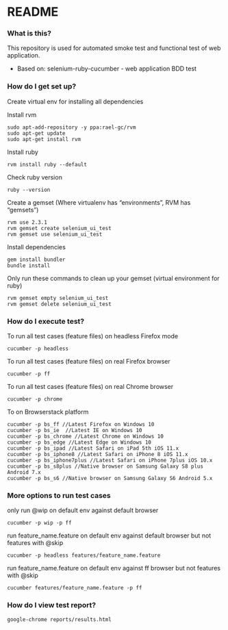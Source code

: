 # README #

### What is this? ###

This repository is used for automated smoke test and functional test of web application.

* Based on: selenium-ruby-cucumber - web application BDD test

### How do I get set up? ###

Create virtual env for installing all dependencies

Install rvm
```
sudo apt-add-repository -y ppa:rael-gc/rvm
sudo apt-get update
sudo apt-get install rvm
```

Install ruby

`rvm install ruby --default`

Check ruby version

`ruby --version`

Create a gemset (Where virtualenv has “environments”, RVM has “gemsets”)
```
rvm use 2.3.1
rvm gemset create selenium_ui_test
rvm gemset use selenium_ui_test
```

Install dependencies
```
gem install bundler
bundle install
```

Only run these commands to clean up your gemset (virtual environment for ruby)
```
rvm gemset empty selenium_ui_test
rvm gemset delete selenium_ui_test
```

### How do I execute test? ###

To run all test cases (feature files) on headless Firefox mode

`cucumber -p headless`

To run all test cases (feature files) on real Firefox browser

`cucumber -p ff`

To run all test cases (feature files) on real Chrome browser

`cucumber -p chrome`

To on Browserstack platform
```
cucumber -p bs_ff //Latest Firefox on Windows 10
cucumber -p bs_ie  //Latest IE on Windows 10
cucumber -p bs_chrome //Latest Chrome on Windows 10
cucumber -p bs_edge //Latest Edge on Windows 10
cucumber -p bs_ipad //Latest Safari on iPad 5th iOS 11.x
cucumber -p bs_iphone8 //Latest Safari on iPhone 8 iOS 11.x
cucumber -p bs_iphone7plus //Latest Safari on iPhone 7plus iOS 10.x
cucumber -p bs_s8plus //Native browser on Samsung Galaxy S8 plus Android 7.x
cucumber -p bs_s6 //Native browser on Samsung Galaxy S6 Android 5.x
```

### More options to run test cases ###

only run @wip on default env against default browser

`cucumber -p wip -p ff`

run feature_name.feature on default env against default browser but not features with @skip

`cucumber -p headless features/feature_name.feature`

run feature_name.feature on default env against ff browser but not features with @skip

`cucumber features/feature_name.feature -p ff`

### How do I view test report? ###
```
google-chrome reports/results.html
```
